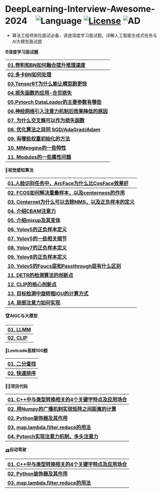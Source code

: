# **DeepLearning-Interview-Awesome-2024**　![Language](https://img.shields.io/badge/language-Jupyter-orange.svg) [![License](https://img.shields.io/badge/license-MIT-blue.svg)](./LICENSE.md) ![AD](https://img.shields.io/badge/深度学习-感知算法-pink.svg)

- 算法工程师岗位面试必备，讲透深度学习面试题，详解人工智能生成式任务与AI大模型面试题


<b><summary>⏰深度学习面试题</summary></b>

| [**01.卷积和BN如何融合提升推理速度**](01-Deep-Learning/Reference.md) |
| :------------------------------------------- |
| [**02.多卡BN如何处理**](01-Deep-Learning/Reference.md) | 
| [**03.TensorRT为什么能让模型跑更快**](01-Deep-Learning/Reference.md) | 
| [**04.损失函数的应用-合页损失**](01-Deep-Learning/Reference.md) | 
| [**05.Pytorch DataLoader的主要参数有哪些**](01-Deep-Learning/Reference.md) | 
| [**06.神经网络引入注意力机制后效果降低的原因**](01-Deep-Learning/Reference.md) |  
| [**07. 为什么交叉熵可以作为损失函数**](01-Deep-Learning/Reference.md) |  
| [**08. 优化算法之异同 SGD/AdaGrad/Adam**](01-Deep-Learning/Reference.md) |  
| [**09. 有哪些权重初始化的方法**](01-Deep-Learning/Reference.md) |  
| [**10. MMengine的一些特性**](01-Deep-Learning/Reference.md) |  
| [**11. Modules的一些属性问题**](01-Deep-Learning/Reference.md) |  


<b><summary>🍳视觉感知算法</summary></b>

| [**01.人脸识别任务中，ArcFace为什么比CosFace效果好**](02-Vision-Perception/Reference.md) |
| :------------------------------------------- |
| [**02. FCOS如何解决重叠样本，以及centerness的作用**](02-Vision-Perception/Reference.md)           | 
| [**03. Centernet为什么可以去除NMS，以及正负样本的定义**](02-Vision-Perception/Reference.md)           | 
| [**04. 介绍CBAM注意力**](02-Vision-Perception/Reference.md)           | 
| [**05. 介绍mixup及其变体**](02-Vision-Perception/Reference.md)           | 
| [**06. Yolov5的正负样本定义**](02-Vision-Perception/Reference.md)           | 
| [**07. Yolov5的一些相关细节**](02-Vision-Perception/Reference.md)           | 
| [**08. Yolov7的正负样本定义**](02-Vision-Perception/Reference.md)           | 
| [**09. Yolov8的正负样本定义**](02-Vision-Perception/Reference.md)           | 
| [**10. Yolov5的Foucs层和Passthrough层有什么区别**](02-Vision-Perception/Reference.md)           | 
| [**11. DETR的检测算法的创新点**](02-Vision-Perception/Reference.md)           | 
| [**12. CLIP的核心创新点**](02-Vision-Perception/Reference.md)           | 
| [**13. 目标检测中旋转框IOU的计算方式**](02-Vision-Perception/Reference.md)           | 
| [**14. 局部注意力如何实现**](02-Vision-Perception/Reference.md)           | 


<b><summary>🏆AIGC与大模型</summary></b>

| [**01. LLMM**](03-AIGC/Reference.md) |
| :------------------------------------------- |
| [**02. CLIP**](03-Deep-Learning/Reference.md)           | 


<b><summary>🚩Leetcode高频100题</summary></b>

| [**01. 二分查找**](04-Code-Top/Reference.md) |
| :------------------------------------------- |
| [**02. 快速排序**](04-Code-Top/Reference.md)           |  


<b><summary>🏳‍🌈项目代码</summary></b>

| [**01. C++中与类型转换相关的4个关键字特点及应用场合**](05-Code-C/Reference.md) |
| :------------------------------------------- |
| [**02. 用Numpy的广播机制实现矩阵之间距离的计算**](05-Code-C/Reference.md) |
| [**02. Python装饰器及其作用**](05-Code-C/Reference.md) |
| [**03. map,lambda,filter,reduce的用法**](05-Code-C/Reference.md) |      |  
| [**04. Pytorch实现注意力机制、多头注意力**](05-Code-C/Reference.md) |      |  

<b><summary>🛺自动驾驶</summary></b>

| [**01. C++中与类型转换相关的4个关键字特点及应用场合**](06-AD/Reference.md) |
| :------------------------------------------- |
| [**02. Python装饰器及其作用**](05-Code-C/Reference.md) |
| [**03. map,lambda,filter,reduce的用法**](05-Code-C/Reference.md) |      |  